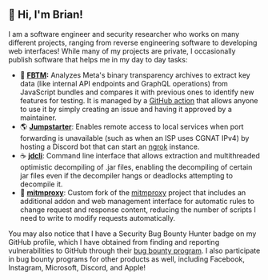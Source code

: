 ## 👋 Hi, I'm Brian!

I am a software engineer and security researcher who works on many different projects, ranging from reverse engineering software to developing web interfaces! While many of my projects are private, I occasionally publish software that helps me in my day to day tasks:

- 🤖 **[FBTM](https://github.com/brxxn/fbtm):** Analyzes Meta's binary transparency archives to extract key data (like internal API endpoints and GraphQL operations) from JavaScript bundles and compares it with previous ones to identify new features for testing. It is managed by a [GitHub action](https://github.com/brxxn/fbtm-action) that allows anyone to use it by simply creating an issue and having it approved by a maintainer.
- 🌎 **[Jumpstarter](https://github.com/brxxn/jumpstarter)**: Enables remote access to local services when port forwarding is unavailable (such as when an ISP uses CGNAT IPv4) by hosting a Discord bot that can start an [ngrok](https://ngrok.com/) instance.
- ☕️ **[jdcli](https://github.com/brxxn/jdcli)**: Command line interface that allows extraction and multithreaded optimistic decompiling of .jar files, enabling the decompiling of certain jar files even if the decompiler hangs or deadlocks attempting to decompile it.
- 🛜 **[mitmproxy](https://github.com/brxxn/mitmproxy)**: Custom fork of the [mitmproxy](https://github.com/mitmproxy/mitmproxy/) project that includes an additional addon and web management interface for automatic rules to change request and response content, reducing the number of scripts I need to write to modify requests automatically.

You may also notice that I have a Security Bug Bounty Hunter badge on my GitHub profile, which I have obtained from finding and reporting vulnerabilities to GitHub through their [bug bounty program](https://bounty.github.com). I also participate in bug bounty programs for other products as well, including Facebook, Instagram, Microsoft, Discord, and Apple!
